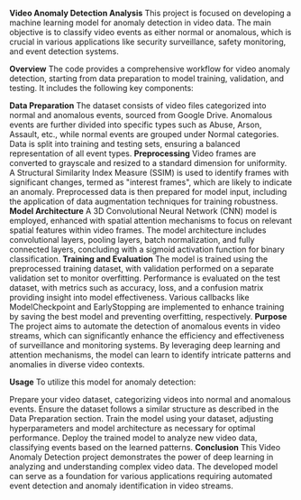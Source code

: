 
****Video Anomaly Detection Analysis****
This project is focused on developing a machine learning model for anomaly detection in video data. The main objective is to classify video events as either normal or anomalous, which is crucial in various applications like security surveillance, safety monitoring, and event detection systems.

****Overview****
The code provides a comprehensive workflow for video anomaly detection, starting from data preparation to model training, validation, and testing. It includes the following key components:

****Data Preparation****
The dataset consists of video files categorized into normal and anomalous events, sourced from Google Drive.
Anomalous events are further divided into specific types such as Abuse, Arson, Assault, etc., while normal events are grouped under Normal categories.
Data is split into training and testing sets, ensuring a balanced representation of all event types.
****Preprocessing****
Video frames are converted to grayscale and resized to a standard dimension for uniformity.
A Structural Similarity Index Measure (SSIM) is used to identify frames with significant changes, termed as "interest frames", which are likely to indicate an anomaly.
Preprocessed data is then prepared for model input, including the application of data augmentation techniques for training robustness.
****Model Architecture****
A 3D Convolutional Neural Network (CNN) model is employed, enhanced with spatial attention mechanisms to focus on relevant spatial features within video frames.
The model architecture includes convolutional layers, pooling layers, batch normalization, and fully connected layers, concluding with a sigmoid activation function for binary classification.
****Training and Evaluation****
The model is trained using the preprocessed training dataset, with validation performed on a separate validation set to monitor overfitting.
Performance is evaluated on the test dataset, with metrics such as accuracy, loss, and a confusion matrix providing insight into model effectiveness.
Various callbacks like ModelCheckpoint and EarlyStopping are implemented to enhance training by saving the best model and preventing overfitting, respectively.
****Purpose****
The project aims to automate the detection of anomalous events in video streams, which can significantly enhance the efficiency and effectiveness of surveillance and monitoring systems. By leveraging deep learning and attention mechanisms, the model can learn to identify intricate patterns and anomalies in diverse video contexts.

****Usage****
To utilize this model for anomaly detection:

Prepare your video dataset, categorizing videos into normal and anomalous events.
Ensure the dataset follows a similar structure as described in the Data Preparation section.
Train the model using your dataset, adjusting hyperparameters and model architecture as necessary for optimal performance.
Deploy the trained model to analyze new video data, classifying events based on the learned patterns.
****Conclusion****
This Video Anomaly Detection project demonstrates the power of deep learning in analyzing and understanding complex video data. The developed model can serve as a foundation for various applications requiring automated event detection and anomaly identification in video streams.
